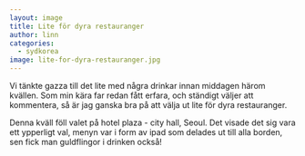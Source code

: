 ```yaml
---
layout: image
title: Lite för dyra restauranger
author: linn
categories:
  - sydkorea
image: lite-for-dyra-restauranger.jpg
---
```

Vi tänkte gazza till det lite med några drinkar innan middagen härom kvällen. Som min kära far redan fått erfara, och ständigt väljer att kommentera, så är jag ganska bra på att välja ut lite för dyra restauranger.

Denna kväll föll valet på hotel plaza - city hall, Seoul. Det visade det sig vara ett ypperligt val, menyn var i form av ipad som delades ut till alla borden, sen fick man guldflingor i drinken också!
